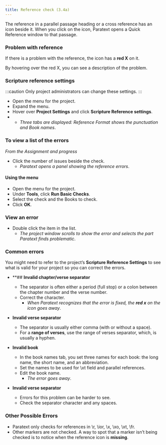 ```yaml
---
title: Reference check (3.4a)
---
```

The reference in a parallel passage heading or a cross reference has an icon beside it. When you click on the icon, Paratext opens a Quick Reference window to that passage.

### Problem with reference

If there is a problem with the reference, the icon has a **red X** on it.

By hovering over the red X, you can see a description of the problem.

### Scripture reference settings
:::caution 
Only project administrators can change these settings.
:::
-   Open the menu for the project.
-   Expand the menu.
-   Hover over **Project Settings** and click **Scripture Reference settings**.   
-   - *Three tabs are displayed: Reference Format shows the punctuation and Book names*.  

### To view a list of the errors

*From the Assignment and progress*

-   Click the number of issues beside the check.  
    -  *Paratext opens a panel showing the reference errors*.

#### Using the menu

-   Open the menu for the project.
-   Under **Tools**, click **Run Basic Checks**.
-   Select the check and the Books to check.
-   Click **OK**.

### View an error

-   Double click the item in the list.  
    -  *The project window scrolls to show the error and selects the part Paratext finds problematic*.

### Common errors

You might need to refer to the project’s **Scripture Reference Settings** to see what is valid for your project so you can correct the errors.

-  **## **Invalid chapter/verse separator**  
    - The separator is often either a period (full stop) or a colon between the chapter number and the verse number.
    -   Correct the character.  
        - *When Paratext recognizes that the error is fixed, the **red x** on the icon goes away*.

-   **Invalid verse separator**
    -   The separator is usually either comma (with or without a space).
    - For a **range of verses**, use the range of verses separator, which, is usually a hyphen.

- **Invalid book**  
    - In the book names tab, you set three names for each book: the long name, the short name, and an abbreviation.
    -  Set the names to be used for \\xt field and parallel references.
    -   Edit the book name.  
        - *The error goes away*.

- **Invalid verse separator**

    -  Errors for this problem can be harder to see.
    -  Check the separator character and any spaces.

### Other Possible Errors

-  Paratext only checks for references in \\r, \\ior, \\x, \\xo, \\xt, \\fr.
-   Other markers are not checked. A way to spot that a marker isn’t being checked is to notice when the reference icon is **missing**.

